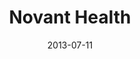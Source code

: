 ---
date: 2013-07-11
title: Novant Health
categories: partners
logo: Novant_Health.png
www: https://www.novanthealth.org/
---